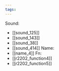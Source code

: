 ```yaml
---
tags:
---
```

Sound:
- [[sound_125]]
- [[sound_143]]
- [[sound_38]]
- [[sound_414]]
Name:
- [[name_4]]
Fn:
- [[r2202_function4]]
- [[r2202_function5]]
